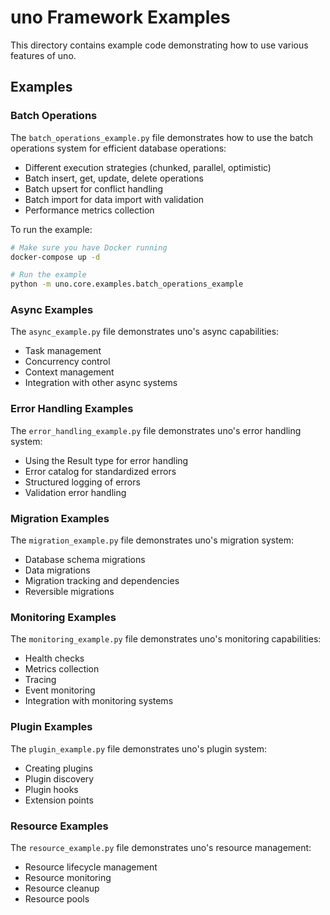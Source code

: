 # uno Framework Examples

This directory contains example code demonstrating how to use various features of uno.

## Examples

### Batch Operations

The `batch_operations_example.py` file demonstrates how to use the batch operations system for efficient database operations:

- Different execution strategies (chunked, parallel, optimistic)
- Batch insert, get, update, delete operations
- Batch upsert for conflict handling
- Batch import for data import with validation
- Performance metrics collection

To run the example:

```bash
# Make sure you have Docker running
docker-compose up -d

# Run the example
python -m uno.core.examples.batch_operations_example
```

### Async Examples

The `async_example.py` file demonstrates uno's async capabilities:

- Task management
- Concurrency control
- Context management
- Integration with other async systems

### Error Handling Examples

The `error_handling_example.py` file demonstrates uno's error handling system:

- Using the Result type for error handling
- Error catalog for standardized errors
- Structured logging of errors
- Validation error handling

### Migration Examples

The `migration_example.py` file demonstrates uno's migration system:

- Database schema migrations
- Data migrations
- Migration tracking and dependencies
- Reversible migrations

### Monitoring Examples

The `monitoring_example.py` file demonstrates uno's monitoring capabilities:

- Health checks
- Metrics collection
- Tracing
- Event monitoring
- Integration with monitoring systems

### Plugin Examples

The `plugin_example.py` file demonstrates uno's plugin system:

- Creating plugins
- Plugin discovery
- Plugin hooks
- Extension points

### Resource Examples

The `resource_example.py` file demonstrates uno's resource management:

- Resource lifecycle management
- Resource monitoring
- Resource cleanup
- Resource pools
